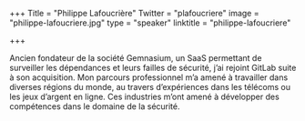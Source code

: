+++
Title = "Philippe Lafoucrière"
Twitter = "plafoucriere"
image = "philippe-lafoucriere.jpg"
type = "speaker"
linktitle = "philippe-lafoucriere"

+++

Ancien fondateur de la société Gemnasium, un SaaS permettant de surveiller les dépendances et leurs failles de sécurité, j’ai rejoint GitLab suite à son acquisition. Mon parcours professionnel m’a amené à travailler dans diverses régions du monde, au travers d’expériences dans les télécoms ou les jeux d’argent en ligne. Ces industries m’ont amené à développer des compétences dans le domaine de la sécurité.
